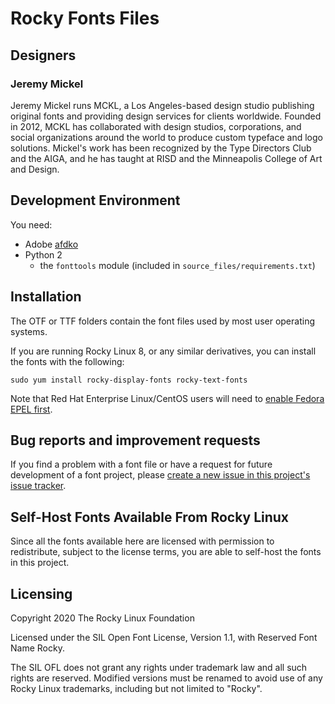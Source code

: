 # Rocky Fonts Files

## Designers

### Jeremy Mickel

Jeremy Mickel runs MCKL, a Los Angeles-based design studio publishing original fonts and providing design services for clients worldwide. Founded in 2012, MCKL has collaborated with design studios, corporations, and social organizations around the world to produce custom typeface and logo solutions. Mickel's work has been recognized by the Type Directors Club and the AIGA, and he has taught at RISD and the Minneapolis College of Art and Design.

## Development Environment

You need:

- Adobe [afdko](http://adobe-type-tools.github.io/afdko/)
- Python 2
  - the `fonttools` module (included in `source_files/requirements.txt`)

## Installation

The OTF or TTF folders contain the font files used by most user operating systems.

If you are running Rocky Linux 8, or any similar derivatives, you can install the fonts with the following:
```
sudo yum install rocky-display-fonts rocky-text-fonts
```
Note that Red Hat Enterprise Linux/CentOS users will need to [enable Fedora EPEL first](https://fedoraproject.org/wiki/EPEL).

## Bug reports and improvement requests

If you find a problem with a font file or have a request for future development of a font project, please [create a new issue in this project's issue tracker](https://github.com/rocky-linux/rocky-font/issues).

## Self-Host Fonts Available From Rocky Linux

Since all the fonts available here are licensed with permission to redistribute, subject to the license terms, you are able to self-host the fonts in this project.

## Licensing

Copyright 2020 The Rocky Linux Foundation

Licensed under the SIL Open Font License, Version 1.1, with Reserved Font Name Rocky.

The SIL OFL does not grant any rights under trademark law and all such rights are reserved. Modified versions must be renamed to avoid use of any Rocky Linux trademarks, including but not limited to "Rocky".
